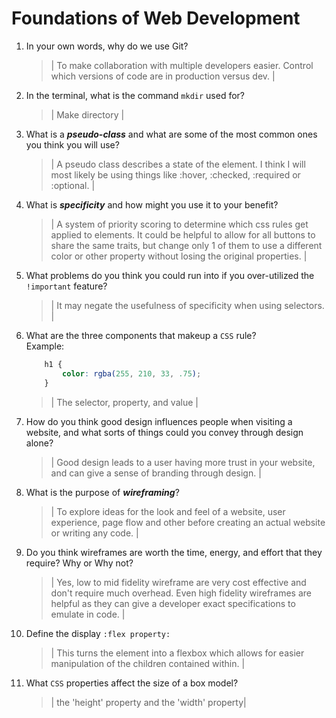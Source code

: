 # Foundations of Web Development
01. In your own words, why do we use Git?
    > | To make collaboration with multiple developers easier. Control which versions of code are in production versus dev. |

02. In the terminal, what is the command `mkdir` used for?
    > | Make directory |

03. What is a ***pseudo-class*** and what are some of the most common ones you think you will use?
    > | A pseudo class describes a state of the element. I think I will most likely be using things like :hover, :checked, :required or :optional. |

04. What is ***specificity*** and how might you use it to your benefit?
    > | A system of priority scoring to determine which css rules get applied to elements. It could be helpful to allow for all buttons to share the same traits, but change only 1 of them to use a different color or other property without losing the original properties. |

05. What problems do you think you could run into if you over-utilized the `!important` feature?
    > | It may negate the usefulness of specificity when using selectors. |

06. What are the three components that makeup a `CSS` rule? <br> Example:

    ```css
        h1 {
            color: rgba(255, 210, 33, .75);
        }
    ```

    > | The selector, property, and value |

07. How do you think good design influences people when visiting a website, and what sorts of things could you convey through design alone?
    > | Good design leads to a user having more trust in your website, and can give a sense of branding through design. |

08. What is the purpose of ***wireframing***?
    > | To explore ideas for the look and feel of a website, user experience, page flow and other before creating an actual website or writing any code. |

09. Do you think wireframes are worth the time, energy, and effort that they require? Why or Why not?
    > | Yes, low to mid fidelity wireframe are very cost effective and don't require much overhead. Even high fidelity wireframes are helpful as they can give a developer exact specifications to emulate in code. |

10. Define the display `:flex property:`
    > | This turns the element into a flexbox which allows for easier manipulation of the children contained within. |

11. What `CSS` properties affect the size of a box model?
    > | the 'height' property and the 'width' property|
